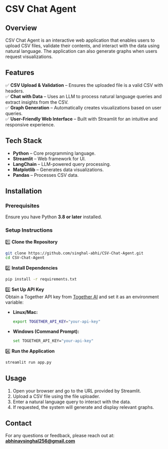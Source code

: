 # CSV Chat Agent

## Overview
CSV Chat Agent is an interactive web application that enables users to upload CSV files, validate their contents, and interact with the data using natural language. The application can also generate graphs when users request visualizations.

## Features
✅ **CSV Upload & Validation** – Ensures the uploaded file is a valid CSV with headers.  
✅ **Chat with Data** – Uses an LLM to process natural language queries and extract insights from the CSV.  
✅ **Graph Generation** – Automatically creates visualizations based on user queries.  
✅ **User-Friendly Web Interface** – Built with Streamlit for an intuitive and responsive experience.  

## Tech Stack
- **Python** – Core programming language.  
- **Streamlit** – Web framework for UI.  
- **LangChain** – LLM-powered query processing.  
- **Matplotlib** – Generates data visualizations.  
- **Pandas** – Processes CSV data.  

## Installation

### Prerequisites
Ensure you have Python **3.8 or later** installed.

### Setup Instructions

1️⃣ **Clone the Repository**  
```sh
git clone https://github.com/singhal-abhi/CSV-Chat-Agent.git
cd CSV-Chat-Agent
```

2️⃣ **Install Dependencies**  
```sh
pip install -r requirements.txt
```

3️⃣ **Set Up API Key**  
Obtain a Together API key from [Together AI](https://api.together.ai/playground) and set it as an environment variable:  

- **Linux/Mac:**  
  ```sh
  export TOGETHER_API_KEY="your-api-key"
  ```  
- **Windows (Command Prompt):**  
  ```sh
  set TOGETHER_API_KEY="your-api-key"
  ```  

4️⃣ **Run the Application**  
```sh
streamlit run app.py
```

## Usage
1. Open your browser and go to the URL provided by Streamlit.  
2. Upload a CSV file using the file uploader.  
3. Enter a natural language query to interact with the data.  
4. If requested, the system will generate and display relevant graphs.  

## Contact
For any questions or feedback, please reach out at: **abhinavsinghal256@gmail.com**  
